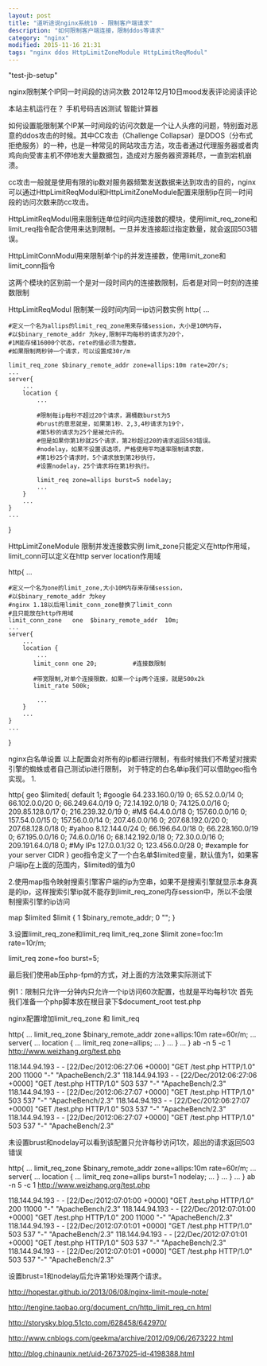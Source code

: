 ```yaml
---
layout: post
title: "道听途说nginx系统10 - 限制客户端请求"
description: "如何限制客户端连接，限制ddos等请求"
category: "nginx"
modified: 2015-11-16 21:31
tags: "nginx ddos HttpLimitZoneModule HttpLimitReqModul"
---
```

"test-jb-setup"

nginx限制某个IP同一时间段的访问次数
2012年12月10日mood发表评论阅读评论

本站主机运行在？	手机号码吉凶测试	智能计算器

 
如何设置能限制某个IP某一时间段的访问次数是一个让人头疼的问题，特别面对恶意的ddos攻击的时候。其中CC攻击（Challenge Collapsar）是DDOS（分布式拒绝服务）的一种，也是一种常见的网站攻击方法，攻击者通过代理服务器或者肉鸡向向受害主机不停地发大量数据包，造成对方服务器资源耗尽，一直到宕机崩溃。

cc攻击一般就是使用有限的ip数对服务器频繁发送数据来达到攻击的目的，nginx可以通过HttpLimitReqModul和HttpLimitZoneModule配置来限制ip在同一时间段的访问次数来防cc攻击。

HttpLimitReqModul用来限制连单位时间内连接数的模块，使用limit_req_zone和limit_req指令配合使用来达到限制。一旦并发连接超过指定数量，就会返回503错误。

HttpLimitConnModul用来限制单个ip的并发连接数，使用limit_zone和limit_conn指令

这两个模块的区别前一个是对一段时间内的连接数限制，后者是对同一时刻的连接数限制


HttpLimitReqModul 限制某一段时间内同一ip访问数实例
http{
    ...

    #定义一个名为allips的limit_req_zone用来存储session，大小是10M内存，
    #以$binary_remote_addr 为key,限制平均每秒的请求为20个，
    #1M能存储16000个状态，rete的值必须为整数，
    #如果限制两秒钟一个请求，可以设置成30r/m

    limit_req_zone $binary_remote_addr zone=allips:10m rate=20r/s;
    ...
    server{
        ...
        location {
            ...

            #限制每ip每秒不超过20个请求，漏桶数burst为5
            #brust的意思就是，如果第1秒、2,3,4秒请求为19个，
            #第5秒的请求为25个是被允许的。
            #但是如果你第1秒就25个请求，第2秒超过20的请求返回503错误。
            #nodelay，如果不设置该选项，严格使用平均速率限制请求数，
            #第1秒25个请求时，5个请求放到第2秒执行，
            #设置nodelay，25个请求将在第1秒执行。

            limit_req zone=allips burst=5 nodelay;
            ...
        }
        ...
    }
    ...
}
 

HttpLimitZoneModule 限制并发连接数实例
limit_zone只能定义在http作用域，limit_conn可以定义在http server location作用域

http{
    ...

    #定义一个名为one的limit_zone,大小10M内存来存储session，
    #以$binary_remote_addr 为key
    #nginx 1.18以后用limit_conn_zone替换了limit_conn
    #且只能放在http作用域
    limit_conn_zone   one  $binary_remote_addr  10m;  
    ...
    server{
        ...
        location {
            ...
           limit_conn one 20;          #连接数限制

           #带宽限制,对单个连接限数，如果一个ip两个连接，就是500x2k
           limit_rate 500k;            

            ...
        }
        ...
    }
    ...
}
 

nginx白名单设置
以上配置会对所有的ip都进行限制，有些时候我们不希望对搜索引擎的蜘蛛或者自己测试ip进行限制，
对于特定的白名单ip我们可以借助geo指令实现。
1.

http{
     geo $limited{
        default 1;
        #google 
        64.233.160.0/19 0;
        65.52.0.0/14 0;
        66.102.0.0/20 0;
        66.249.64.0/19 0;
        72.14.192.0/18 0;
        74.125.0.0/16 0;
        209.85.128.0/17 0;
        216.239.32.0/19 0;
        #M$
        64.4.0.0/18 0;
        157.60.0.0/16 0;
        157.54.0.0/15 0;
        157.56.0.0/14 0;
        207.46.0.0/16 0;
        207.68.192.0/20 0;
        207.68.128.0/18 0;
        #yahoo
        8.12.144.0/24 0;
        66.196.64.0/18 0;
        66.228.160.0/19 0;
        67.195.0.0/16 0;
        74.6.0.0/16 0;
        68.142.192.0/18 0;
        72.30.0.0/16 0;
        209.191.64.0/18 0;
        #My IPs
        127.0.0.1/32 0;
        123.456.0.0/28 0; #example for your server CIDR
    }
geo指令定义了一个白名单$limited变量，默认值为1，如果客户端ip在上面的范围内，$limited的值为0

2.使用map指令映射搜索引擎客户端的ip为空串，如果不是搜索引擎就显示本身真是的ip，这样搜索引擎ip就不能存到limit_req_zone内存session中，所以不会限制搜索引擎的ip访问

map $limited $limit {
1 $binary_remote_addr;
0 "";
}

3.设置limit_req_zone和limit_req
limit_req_zone $limit zone=foo:1m rate=10r/m;

limit_req zone=foo burst=5;

最后我们使用ab压php-fpm的方式，对上面的方法效果实际测试下

例1：限制只允许一分钟内只允许一个ip访问60次配置，也就是平均每秒1次
首先我们准备一个php脚本放在根目录下$document_root
test.php

nginx配置增加limit_req_zone 和 limit_req

http{
    ...
    limit_req_zone $binary_remote_addr zone=allips:10m rate=60r/m;
    ...
    server{
        ...
        location {
            ...
            limit_req zone=allips;
            ...
        }
        ...
    }
    ...
}
ab -n 5 -c 1 http://www.weizhang.org/test.php

118.144.94.193 - - [22/Dec/2012:06:27:06 +0000] "GET /test.php HTTP/1.0" 200 11000 "-" "ApacheBench/2.3"
118.144.94.193 - - [22/Dec/2012:06:27:06 +0000] "GET /test.php HTTP/1.0" 503 537 "-" "ApacheBench/2.3"
118.144.94.193 - - [22/Dec/2012:06:27:07 +0000] "GET /test.php HTTP/1.0" 503 537 "-" "ApacheBench/2.3"
118.144.94.193 - - [22/Dec/2012:06:27:07 +0000] "GET /test.php HTTP/1.0" 503 537 "-" "ApacheBench/2.3"
118.144.94.193 - - [22/Dec/2012:06:27:07 +0000] "GET /test.php HTTP/1.0" 503 537 "-" "ApacheBench/2.3"

未设置brust和nodelay可以看到该配置只允许每秒访问1次，超出的请求返回503错误

http{
    ...
    limit_req_zone $binary_remote_addr zone=allips:10m rate=60r/m;
    ...
    server{
        ...
        location {
            ...
            limit_req zone=allips burst=1 nodelay;
            ...
        }
        ...
    }
    ...
}
ab -n 5 -c 1 http://www.weizhang.org/test.php

118.144.94.193 - - [22/Dec/2012:07:01:00 +0000] "GET /test.php HTTP/1.0" 200 11000 "-" "ApacheBench/2.3"
118.144.94.193 - - [22/Dec/2012:07:01:00 +0000] "GET /test.php HTTP/1.0" 200 11000 "-" "ApacheBench/2.3"
118.144.94.193 - - [22/Dec/2012:07:01:01 +0000] "GET /test.php HTTP/1.0" 503 537 "-" "ApacheBench/2.3"
118.144.94.193 - - [22/Dec/2012:07:01:01 +0000] "GET /test.php HTTP/1.0" 503 537 "-" "ApacheBench/2.3"
118.144.94.193 - - [22/Dec/2012:07:01:01 +0000] "GET /test.php HTTP/1.0" 503 537 "-" "ApacheBench/2.3"

设置brust=1和nodelay后允许第1秒处理两个请求。



http://hopestar.github.io/2013/06/08/nginx-limit-moule-note/

http://tengine.taobao.org/document_cn/http_limit_req_cn.html

http://storysky.blog.51cto.com/628458/642970/

http://www.cnblogs.com/geekma/archive/2012/09/06/2673222.html

http://blog.chinaunix.net/uid-26737025-id-4198388.html

